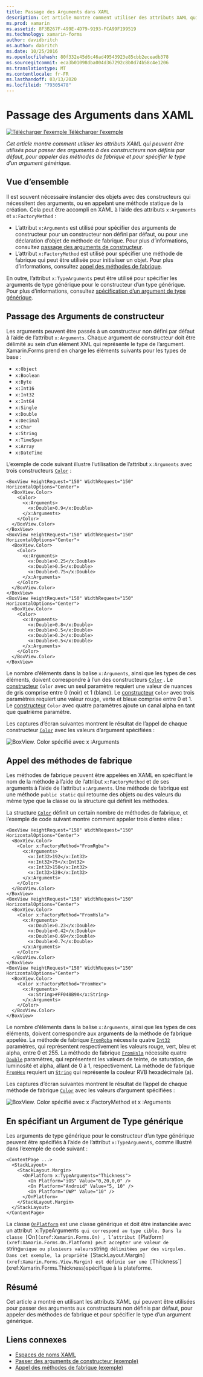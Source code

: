```yaml
---
title: Passage des Arguments dans XAML
description: Cet article montre comment utiliser des attributs XAML qui peuvent être utilisées pour passer des arguments aux constructeurs non définis par défaut, pour appeler des méthodes de fabrique et pour spécifier le type d’un argument générique.
ms.prod: xamarin
ms.assetid: 8F3B267F-499E-4D79-9193-FCA99F199519
ms.technology: xamarin-forms
author: davidbritch
ms.author: dabritch
ms.date: 10/25/2016
ms.openlocfilehash: 80f332e45d6c46ad49543923e85cbb2eceadb378
ms.sourcegitcommit: eca3b01098dba004d367292c8b0d74b58c4e1206
ms.translationtype: MT
ms.contentlocale: fr-FR
ms.lasthandoff: 03/13/2020
ms.locfileid: "79305478"
---
```

# <a name="passing-arguments-in-xaml"></a>Passage des Arguments dans XAML

[![Télécharger l’exemple](~/media/shared/download.png) Télécharger l’exemple](https://docs.microsoft.com/samples/xamarin/xamarin-forms-samples/xaml-passingconstructorarguments)

_Cet article montre comment utiliser les attributs XAML qui peuvent être utilisés pour passer des arguments à des constructeurs non définis par défaut, pour appeler des méthodes de fabrique et pour spécifier le type d’un argument générique._

## <a name="overview"></a>Vue d’ensemble

Il est souvent nécessaire instancier des objets avec des constructeurs qui nécessitent des arguments, ou en appelant une méthode statique de la création. Cela peut être accompli en XAML à l’aide des attributs `x:Arguments` et `x:FactoryMethod` :

- L’attribut `x:Arguments` est utilisé pour spécifier des arguments de constructeur pour un constructeur non défini par défaut, ou pour une déclaration d’objet de méthode de fabrique. Pour plus d’informations, consultez [passage des arguments de constructeur](#constructor_arguments).
- L’attribut `x:FactoryMethod` est utilisé pour spécifier une méthode de fabrique qui peut être utilisée pour initialiser un objet. Pour plus d’informations, consultez [appel des méthodes de fabrique](#factory_methods).

En outre, l’attribut `x:TypeArguments` peut être utilisé pour spécifier les arguments de type générique pour le constructeur d’un type générique. Pour plus d’informations, consultez [spécification d’un argument de type générique](#generic_type_arguments).

<a name="constructor_arguments" />

## <a name="passing-constructor-arguments"></a>Passage des Arguments de constructeur

Les arguments peuvent être passés à un constructeur non défini par défaut à l’aide de l’attribut `x:Arguments`. Chaque argument de constructeur doit être délimité au sein d’un élément XML qui représente le type de l’argument. Xamarin.Forms prend en charge les éléments suivants pour les types de base :

- `x:Object`
- `x:Boolean`
- `x:Byte`
- `x:Int16`
- `x:Int32`
- `x:Int64`
- `x:Single`
- `x:Double`
- `x:Decimal`
- `x:Char`
- `x:String`
- `x:TimeSpan`
- `x:Array`
- `x:DateTime`

L’exemple de code suivant illustre l’utilisation de l’attribut `x:Arguments` avec trois constructeurs [`Color`](xref:Xamarin.Forms.Color) :

```xaml
<BoxView HeightRequest="150" WidthRequest="150" HorizontalOptions="Center">
  <BoxView.Color>
    <Color>
      <x:Arguments>
        <x:Double>0.9</x:Double>
      </x:Arguments>
    </Color>
  </BoxView.Color>
</BoxView>
<BoxView HeightRequest="150" WidthRequest="150" HorizontalOptions="Center">
  <BoxView.Color>
    <Color>
      <x:Arguments>
        <x:Double>0.25</x:Double>
        <x:Double>0.5</x:Double>
        <x:Double>0.75</x:Double>
      </x:Arguments>
    </Color>
  </BoxView.Color>
</BoxView>
<BoxView HeightRequest="150" WidthRequest="150" HorizontalOptions="Center">
  <BoxView.Color>
    <Color>
      <x:Arguments>
        <x:Double>0.8</x:Double>
        <x:Double>0.5</x:Double>
        <x:Double>0.2</x:Double>
        <x:Double>0.5</x:Double>
      </x:Arguments>
    </Color>
  </BoxView.Color>
</BoxView>
```

Le nombre d’éléments dans la balise `x:Arguments`, ainsi que les types de ces éléments, doivent correspondre à l’un des constructeurs [`Color`](xref:Xamarin.Forms.Color) . Le [constructeur](xref:Xamarin.Forms.Color.%23ctor(System.Double)) `Color` avec un seul paramètre requiert une valeur de nuances de gris comprise entre 0 (noir) et 1 (blanc). Le [constructeur](xref:Xamarin.Forms.Color.%23ctor(System.Double,System.Double,System.Double)) `Color` avec trois paramètres requiert une valeur rouge, verte et bleue comprise entre 0 et 1. Le [constructeur](xref:Xamarin.Forms.Color.%23ctor(System.Double,System.Double,System.Double,System.Double)) `Color` avec quatre paramètres ajoute un canal alpha en tant que quatrième paramètre.

Les captures d’écran suivantes montrent le résultat de l’appel de chaque constructeur [`Color`](xref:Xamarin.Forms.Color) avec les valeurs d’argument spécifiées :

![BoxView. Color spécifié avec x :Arguments](passing-arguments-images/passing-arguments.png)

<a name="factory_methods" />

## <a name="calling-factory-methods"></a>Appel des méthodes de fabrique

Les méthodes de fabrique peuvent être appelées en XAML en spécifiant le nom de la méthode à l’aide de l’attribut `x:FactoryMethod` et de ses arguments à l’aide de l’attribut `x:Arguments`. Une méthode de fabrique est une méthode `public static` qui retourne des objets ou des valeurs du même type que la classe ou la structure qui définit les méthodes.

La structure [`Color`](xref:Xamarin.Forms.Color) définit un certain nombre de méthodes de fabrique, et l’exemple de code suivant montre comment appeler trois d’entre elles :

```xaml
<BoxView HeightRequest="150" WidthRequest="150" HorizontalOptions="Center">
  <BoxView.Color>
    <Color x:FactoryMethod="FromRgba">
      <x:Arguments>
        <x:Int32>192</x:Int32>
        <x:Int32>75</x:Int32>
        <x:Int32>150</x:Int32>                        
        <x:Int32>128</x:Int32>
      </x:Arguments>
    </Color>
  </BoxView.Color>
</BoxView>
<BoxView HeightRequest="150" WidthRequest="150" HorizontalOptions="Center">
  <BoxView.Color>
    <Color x:FactoryMethod="FromHsla">
      <x:Arguments>
        <x:Double>0.23</x:Double>
        <x:Double>0.42</x:Double>
        <x:Double>0.69</x:Double>
        <x:Double>0.7</x:Double>
      </x:Arguments>
    </Color>
  </BoxView.Color>
</BoxView>
<BoxView HeightRequest="150" WidthRequest="150" HorizontalOptions="Center">
  <BoxView.Color>
    <Color x:FactoryMethod="FromHex">
      <x:Arguments>
        <x:String>#FF048B9A</x:String>
      </x:Arguments>
    </Color>
  </BoxView.Color>
</BoxView>
```

Le nombre d’éléments dans la balise `x:Arguments`, ainsi que les types de ces éléments, doivent correspondre aux arguments de la méthode de fabrique appelée. La méthode de fabrique [`FromRgba`](xref:Xamarin.Forms.Color.FromRgba(System.Int32,System.Int32,System.Int32,System.Int32)) nécessite quatre [`Int32`](https://docs.microsoft.com/dotnet/api/system.int32) paramètres, qui représentent respectivement les valeurs rouge, vert, bleu et alpha, entre 0 et 255. La méthode de fabrique [`FromHsla`](xref:Xamarin.Forms.Color.FromHsla(System.Double,System.Double,System.Double,System.Double)) nécessite quatre [`Double`](https://docs.microsoft.com/dotnet/api/system.double) paramètres, qui représentent les valeurs de teinte, de saturation, de luminosité et alpha, allant de 0 à 1, respectivement. La méthode de fabrique [`FromHex`](xref:Xamarin.Forms.Color.FromHex(System.String)) requiert un [`String`](https://docs.microsoft.com/dotnet/api/system.string) qui représente la couleur RVB hexadécimale (a).

Les captures d’écran suivantes montrent le résultat de l’appel de chaque méthode de fabrique [`Color`](xref:Xamarin.Forms.Color) avec les valeurs d’argument spécifiées :

![BoxView. Color spécifié avec x :FactoryMethod et x :Arguments](passing-arguments-images/factory-methods.png)

<a name="generic_type_arguments" />

## <a name="specifying-a-generic-type-argument"></a>En spécifiant un Argument de Type générique

Les arguments de type générique pour le constructeur d’un type générique peuvent être spécifiés à l’aide de l’attribut `x:TypeArguments`, comme illustré dans l’exemple de code suivant :

```xaml
<ContentPage ...>
  <StackLayout>
    <StackLayout.Margin>
      <OnPlatform x:TypeArguments="Thickness">
        <On Platform="iOS" Value="0,20,0,0" />
        <On Platform="Android" Value="5, 10" />
        <On Platform="UWP" Value="10" />
      </OnPlatform>
    </StackLayout.Margin>
  </StackLayout>
</ContentPage>
```

La classe [`OnPlatform`](xref:Xamarin.Forms.OnPlatform`1) est une classe générique et doit être instanciée avec un attribut `x:TypeArguments` qui correspond au type cible. Dans la classe [`On`](xref:Xamarin.Forms.On) , l’attribut [`Platform`](xref:Xamarin.Forms.On.Platform) peut accepter une valeur de `string` unique ou plusieurs valeurs `string` délimitées par des virgules. Dans cet exemple, la propriété [`StackLayout.Margin`](xref:Xamarin.Forms.View.Margin) est définie sur une [`Thickness`](xref:Xamarin.Forms.Thickness)spécifique à la plateforme.

## <a name="summary"></a>Résumé

Cet article a montré en utilisant les attributs XAML qui peuvent être utilisées pour passer des arguments aux constructeurs non définis par défaut, pour appeler des méthodes de fabrique et pour spécifier le type d’un argument générique.

## <a name="related-links"></a>Liens connexes

- [Espaces de noms XAML](~/xamarin-forms/xaml/namespaces.md)
- [Passer des arguments de constructeur (exemple)](https://docs.microsoft.com/samples/xamarin/xamarin-forms-samples/xaml-passingconstructorarguments)
- [Appel des méthodes de fabrique (exemple)](https://docs.microsoft.com/samples/xamarin/xamarin-forms-samples/xaml-callingfactorymethods)
